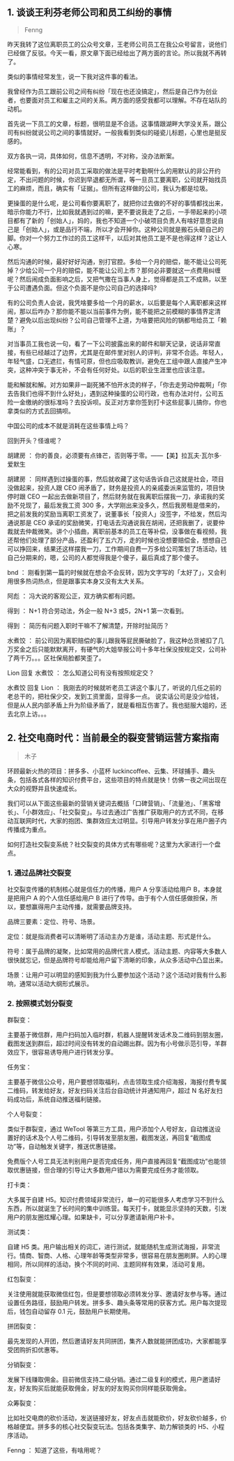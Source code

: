 ## 1. 谈谈王利芬老师公司和员工纠纷的事情
> Fenng

昨天我转了这位离职员工的公众号文章，王老师公司员工在我公众号留言，说他们已经做了反驳。今天一看，原文章下面已经给出了两方面的言论。所以我就不再转了。

类似的事情经常发生，说一下我对这件事的看法。

我曾经作为员工跟前公司之间有纠纷「现在也还没搞定」，然后是自己作为创业者，也要面对员工和雇主之间的关系。两方面的感受我都可以理解。不存在站队的动机。

首先说一下员工的文章，标题，很明显是不合适。这事情跟湖畔大学没关系，跟公司有纠纷就说公司之间的事情就好。一般我看到类似的碰瓷儿标题，心里也是挺反感的。

双方各执一词，具体如何，信息不透明，不对称，没办法断案。

经常能看到，有的公司对员工采取的做法是平时考勤啊什么的用默认的非公开约定，不出问题的时候，你迟到早退都无所谓，等一旦员工要离职，公司就开始找员工的麻烦，而且，确实有「证据」。但所有这样做的公司，我认为都是垃圾。

更操蛋的是什么呢，是公司看你要离职了，就把你过去做的不好的事情都找出来，暗示你能力不行，比如我就遇到过的嘛，更不要说我走了之后，一手带起来的小项目都有了新的「创始人」，妈的，我也不知道一个小破项目负责人有啥好意思说自己是「创始人」，或是品行不端，所以才会开掉你。这种公司就是搬石头砸自己的脚。你对一个努力工作过的员工这样干，以后对其他员工是不是也得这样？这让人心寒。

然后沟通的时候，最好好好沟通，别打官腔。多给一个月的赔偿，能不能让公司死掉？少给公司一个月的赔偿，能不能让公司上市？那何必非要就这一点费用纠缠呢？然后闹成负面影响之后，又把气撒在当事人身上，觉得都是员工不成熟，以至于公司遭遇负面。但这个负面不是你公司自己的选择吗? 

有的公司负责人会说，我凭啥要多给一个月的薪水，以后要是每个人离职都来这样闹，那以后咋办？那你能不能以当前事件为例，能不能把之前模糊的事情界定清楚？避免以后出现纠纷？公司自己管理不上道，为啥要把风险的锅都甩给员工「赖账」？

对当事员工我也说一句，看了一下公司披露出来的邮件和聊天记录，说话非常直接，有些已经越过了边界，尤其是在邮件里对别人的评判，非常不合适。年轻人，年轻气盛，口无遮拦，有情可原，但也应吸取教训，避免在工组中跟人直接产生冲突，这种冲突于事无补，不会有任何好处。以后的职业生涯里也应该注意。

能和解就和解。对方如果非一副死猪不怕开水烫的样子，「你去走劳动仲裁啊」「你去告我们也得不到什么好处」，遇到这种操蛋的公司行政，也有办法对付，公司五险一金缴纳的很标准吗？去投诉呗。反正对方拿你签到打卡这些屁事儿搞你，你也拿类似的方式去回搞呗。

中国公司的成本不就是消耗在这些事情上吗？

回到开头？怪谁呢？

胡建房 ：  你的善良，必须要有点锋芒，否则等于零。——【美】拉瓦夫·瓦尔多·爱默生

胡建房 ：  同样遇到过操蛋的事，然后就收藏了这句话告诉自己这就是社会，项目没做起来，投资人跟 CEO 闹矛盾了，财务是投资人的亲戚委派来监管的，项目快停时跟 CEO 一起出去做新项目了，然后财务就在我离职后摆我一刀，承诺我的奖励不兑现了，最后发我工资 300 多，大学刚出来没多久，然后我房租是借来的，把之前发我的奖励当离职工资发了，说董事长「投资人」没签字，不给发，然后沟通说那是 CEO 承诺的奖励微笑，打电话去沟通说我在胡闹，还把我删了，说要仲裁就去仲裁微笑。讲个小插曲，离职前基本的员工在等补偿，没事做在看视频，我还帮他们处理了部分产品，还盈利了五六万，走的时候也没想要赔偿金，想想自己可以挣回来，结果还这样摆我一刀，工作期间自费一万多给公司策划了场活动，钱自己分期来的，嗯，公司的人都觉得我是个傻子，最后真成了那个傻子。

bnd ：  刚看到第一篇的时候就在想会不会反转，因为文字写的「太好了」，又会利用很多热词热点，但是跟事实本身又没有太大关系。 

阿彪 ：  冯大说的客观公正，双方确实都有问题。 

得到 ：  N+1 符合劳动法，外企一般 N+3 或5，2N+1 第一次看到。

得到 ：  简历有问题入职时干嘛不了解清楚，开除时扯简历？ 

水煮饺 ：  前公司因为离职赔偿的事儿跟我等屁民撕破脸了，我这种怂货被扣了几万奖金之后只能默默离开，有硬气的大姐举报公司十多年社保没按规定交，公司补了两千万。。。区社保局脸都笑歪了。 

Lion 回复 水煮饺 ：  怎么知道公司有没有按照规定交？ 

水煮饺 回复 Lion ：  我刚去的时候就听老员工讲这个事儿了，听说的几任之前的老总干的，把社保少交，发到工资里面，显得多一点。
说实话公司是没少给钱，但是从人民内部矛盾上升为阶级矛盾了，就是看相互伤害了。我也挺服大姐的，还去北京上访。。。

## 2. 社交电商时代：当前最全的裂变营销运营方案指南
> 木子

环顾最新火热的项目：拼多多、小蓝杯 luckincoffee、云集、环球捕手、趣头条，包括各式各样的知识付费平台，这些项目的特点就是快！仿佛一夜之间出现在大众的视野并且快速成长。

我们可以从下面这些最新的营销关键词去概括「口碑营销」、「流量池」、「黑客增长」、「小群效应」、「社交裂变」。与过去通过广告推广获取用户的方式不同，在移动互联网时代，大家的抱团、集群效应太过明显。引导用户转发分享在用户圈子内传播成为重点。

如何打造社交裂变系统？社交裂变的具体方式有哪些呢？这里为大家进行一个盘点。

### 1. 通过品牌社交裂变
社交裂变传播的机制核心就是信任力的传播，用户 A 分享活动给用户 B，本身就是把用户 A 的个人信任感给用户 B 进行了传导。由于有个人信任感做担保，所以，要想赢得用户主动传播，就需要品牌支持。

品牌三要素：定位、符号、场景。

定位：就是指消费者可以清晰明了活动主办方是谁，活动主题、形式是什么。

符号：属于品牌的凝聚，比如常用的品牌代言人模式。活动主题、内容等大多数人很快就忘记，但是品牌符号却能给用户留下清晰的印象，从众多活动中凸显出来。

场景：让用户可以明显的感知到我为什么要参加这个活动？这个活动对我有什么影响，通常以活动大纲形式展示。

### 2. 按照模式划分裂变
群裂变：

主要基于微信群，用户扫码加入临时群，机器人提醒转发话术及二维码到朋友圈，截图发送到群后，超过时间没有转发的自动踢出群。因为有小号做示范引导，羊群效应下，很容易诱导用户进行转发分享。

任务宝：

主要基于微信公众号，用户要想领取福利，点击领取生成介绍海报，海报付费专属二维码，转发给好友，好友扫码关注后台自动统计并通知用户，超过 N 名好友扫码成功后，系统自动推送福利链接。

个人号裂变：

类似于群裂变，通过 WeTool 等第三方工具，用户添加个人号好友，自动推送设置好的话术及个人号二维码，引导转发至朋友圈，截图发送，再回复“截图成功”等，自动触发关键字，推送优惠链接。

免费版个人号工具无法判别用户是否完成任务，用户直接再回复“截图成功”也能领取优惠链接，但合理的引导让大多数用户错以为需要完成任务才能领取。

打卡类：

大多属于自建 H5。知识付费领域非常流行，单一的可能很多人考虑学习不到什么东西，所以就诞生了长时间的集中训练营。每天打卡，就能显示坚持的天数，引发用户的朋友圈炫耀心理。如果缺卡，可以分享邀请新用户补卡。

测试类：

自建 H5 类。用户输出相关的词汇，进行测试，就能随机生成测试海报，非常流行。情商、智商、人格、心理年龄等类型非常多，很容易在朋友圈刷屏。人的心理相同，所以同样的活动，换个不同的时间、主题同样有效果，活动可复用。

红包裂变：

关注使用就能获取微信红包，但是要想领取必须转发分享、邀请好友参与等。通过设置任务路径，鼓励用户转发。拼多多、趣头条等常用的获客方式。用户每次提现后，钱包自动留存 0.1 元，鼓励用户长期使用。

拼团裂变：

最先发现的人开团，然后邀请好友共同拼团，集齐人数就能拼团成功，大家都能享受团购折扣优惠等。

分销裂变：

发展下线赚取佣金。目前微信支持二级分销。通过二级复利的模式，用户邀请好友，好友购买后就能获取佣金，好友的好友购买你同样能获取佣金。

众筹裂变：

比如社交电商的砍价活动，发送链接好友，好友点击就能砍价，好友砍价越多，价格越便宜。拼多多的核心社交裂变玩法。包括各类集字、助力解锁类的 H5、小程序活动。

Fenng ：  知道了这些，有啥用呢？







